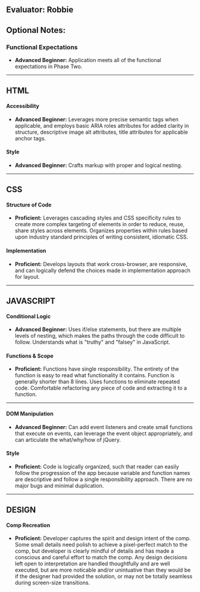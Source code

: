 ## Evaluator: Robbie

## Optional Notes:

### Functional Expectations

* __Advanced Beginner:__  Application meets all of the functional expectations in Phase Two.

------------------------------------------------------------------

## HTML

#### Accessibility

* __Advanced Beginner:__ Leverages more precise semantic tags when applicable, and employs basic ARIA roles attributes for added clarity in structure, descriptive image alt attributes, title attributes for applicable anchor tags.

#### Style

* __Advanced Beginner:__ Crafts markup with proper and logical nesting.

------------------------------------------------------------------

## CSS

#### Structure of Code

* __Proficient:__ Leverages cascading styles and CSS specificity rules to create more complex targeting of elements in order to reduce, reuse, share styles across elements. Organizes properties within rules based upon industry standard principles of writing consistent, idiomatic CSS.

#### Implementation

* __Proficient:__ Develops layouts that work cross-browser, are responsive, and can logically defend the choices made in implementation approach for layout.

------------------------------------------------------------------

## JAVASCRIPT

#### Conditional Logic

* __Advanced Beginner:__ Uses if/else statements, but there are multiple levels of nesting, which makes the paths through the code difficult to follow. Understands what is "truthy" and "falsey" in JavaScript.

#### Functions & Scope

* __Proficient:__ Functions have single responsibility. The entirety of the function is easy to read what functionality it contains. Function is generally shorter than 8 lines. Uses functions to eliminate repeated code. Comfortable refactoring any piece of code and extracting it to a function.

------------------------------------------------------------------

#### DOM Manipulation

* __Advanced Beginner:__ Can add event listeners and create small functions that execute on events, can leverage the event object appropriately, and can articulate the what/why/how of jQuery.

#### Style

* __Proficient:__ Code is logically organized, such that reader can easily follow the progression of the app because variable and function names are descriptive and follow a single responsibility approach. There are no major bugs and minimal duplication.

------------------------------------------------------------------

## DESIGN

#### Comp Recreation

* __Proficient:__ Developer captures the spirit and design intent of the comp. Some small details need polish to achieve a pixel-perfect match to the comp, but developer is clearly mindful of details and has made a conscious and careful effort to match the comp. Any design decisions left open to interpretation are handled thoughtfully and are well executed, but are more noticable and/or unintuative than they would be if the designer had provided the solution, or may not be totally seamless during screen-size transitions.
